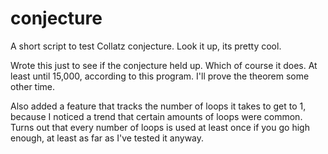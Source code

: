 # conjecture
A short script to test Collatz conjecture. Look it up, its pretty cool.

Wrote this just to see if the conjecture held up. Which of course it does. At least until 15,000, according to this program. I'll prove the theorem some other time.

Also added a feature that tracks the number of loops it takes to get to 1, because I noticed a trend that certain amounts of loops were common. Turns out that every number of loops is used at least once if you go high enough, at least as far as I've tested it anyway.
